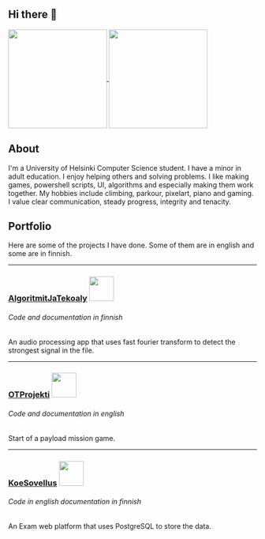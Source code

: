 ## Hi there 👋
<a href="https://github.com/anuraghazra/github-readme-stats">
  <img height=200 align="center" src="https://github-readme-stats.vercel.app/api?username=VehvilainenPooki&hide=prs,stars&show_icons=true&theme=tokyonight&hide_rank=true&include_all_commits=true" />
</a>
<a href="https://github.com/anuraghazra/convoychat">
  <img height=200 align="center" src="https://github-readme-stats.vercel.app/api/top-langs/?username=VehvilainenPooki&theme=tokyonight&card_width=320" />
</a>

## About
I'm a University of Helsinki Computer Science student. I have a minor in adult education. I enjoy helping others and solving problems.
I like making games, powershell scripts, UI, algorithms and especially making them work together. My hobbies include climbing, parkour, pixelart, piano and gaming.
I value clear communication, steady progress, integrity and  tenacity.

## Portfolio
Here are some of the projects I have done. Some of them are in english and some are in finnish.

__________

### [AlgoritmitJaTekoaly](https://github.com/VehvilainenPooki/AlgoritmitJaTekoaly) <img src="https://img.shields.io/badge/python-3670A0?style=for-the-badge&logo=python&logoColor=ffdd54" width="50">
###### Code and documentation in finnish
An audio processing app that uses fast fourier transform to detect the strongest signal in the file.

__________

### [OTProjekti](https://github.com/VehvilainenPooki/OTProjekti) <img src="https://img.shields.io/badge/python-3670A0?style=for-the-badge&logo=python&logoColor=ffdd54" width="50">
###### Code and documentation in english
Start of a payload mission game.

__________

### [KoeSovellus](https://github.com/VehvilainenPooki/KoeSovellus) <img src="https://img.shields.io/badge/python-3670A0?style=for-the-badge&logo=python&logoColor=ffdd54" width="50"> 
###### Code in english documentation in finnish
An Exam web platform that uses PostgreSQL to store the data.

